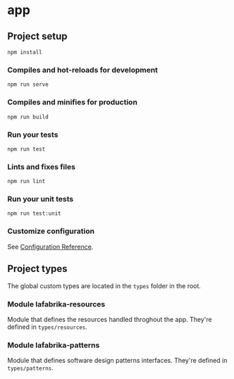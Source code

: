 # app

## Project setup
```
npm install
```

### Compiles and hot-reloads for development
```
npm run serve
```

### Compiles and minifies for production
```
npm run build
```

### Run your tests
```
npm run test
```

### Lints and fixes files
```
npm run lint
```

### Run your unit tests
```
npm run test:unit
```

### Customize configuration
See [Configuration Reference](https://cli.vuejs.org/config/).

## Project types
The global custom types are located in the `types` folder in the root.

### Module lafabrika-resources
Module that defines the resources handled throghout the app. They're defined in `types/resources`.

### Module lafabrika-patterns
Module that defines software design patterns interfaces. They're defined in `types/patterns`.
